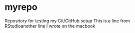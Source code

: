 # myrepo
Repository for testing my Git/GitHub setup
This is a line from RStudioanother line I wrote on the macbook
